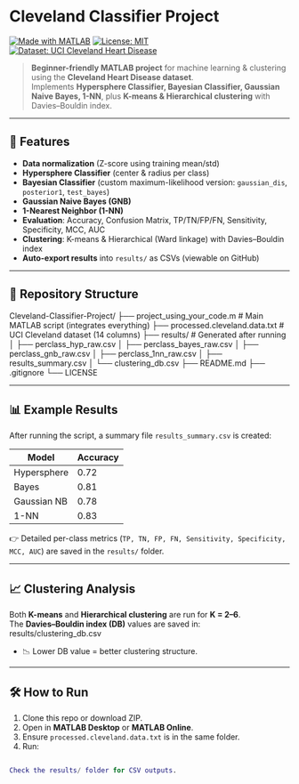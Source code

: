 # Cleveland Classifier Project

[![Made with MATLAB](https://img.shields.io/badge/Made%20with-MATLAB-orange)](https://www.mathworks.com/products/matlab.html)
[![License: MIT](https://img.shields.io/badge/License-MIT-blue.svg)](LICENSE)
[![Dataset: UCI Cleveland Heart Disease](https://img.shields.io/badge/Dataset-UCI%20Cleveland-green)](https://archive.ics.uci.edu/ml/datasets/heart+Disease)

> **Beginner-friendly MATLAB project** for machine learning & clustering using the **Cleveland Heart Disease dataset**.  
> Implements **Hypersphere Classifier, Bayesian Classifier, Gaussian Naive Bayes, 1-NN**, plus **K-means & Hierarchical clustering** with Davies–Bouldin index.

---

## 🚀 Features

- **Data normalization** (Z-score using training mean/std)
- **Hypersphere Classifier** (center & radius per class)
- **Bayesian Classifier** (custom maximum-likelihood version: `gaussian_dis`, `posterior1`, `test_bayes`)
- **Gaussian Naive Bayes (GNB)**
- **1-Nearest Neighbor (1-NN)**
- **Evaluation**: Accuracy, Confusion Matrix, TP/TN/FP/FN, Sensitivity, Specificity, MCC, AUC
- **Clustering**: K-means & Hierarchical (Ward linkage) with Davies–Bouldin index
- **Auto-export results** into `results/` as CSVs (viewable on GitHub)

---

## 📂 Repository Structure

Cleveland-Classifier-Project/
├── project_using_your_code.m # Main MATLAB script (integrates everything)
├── processed.cleveland.data.txt # UCI Cleveland dataset (14 columns)
├── results/ # Generated after running
│ ├── perclass_hyp_raw.csv
│ ├── perclass_bayes_raw.csv
│ ├── perclass_gnb_raw.csv
│ ├── perclass_1nn_raw.csv
│ ├── results_summary.csv
│ └── clustering_db.csv
├── README.md
├── .gitignore
└── LICENSE


---

## 📊 Example Results

After running the script, a summary file `results_summary.csv` is created:

| Model         | Accuracy |
|---------------|----------|
| Hypersphere   | 0.72     |
| Bayes         | 0.81     |
| Gaussian NB   | 0.78     |
| 1-NN          | 0.83     |

👉 Detailed per-class metrics (`TP, TN, FP, FN, Sensitivity, Specificity, MCC, AUC`) are saved in the `results/` folder.

---

## 📈 Clustering Analysis

Both **K-means** and **Hierarchical clustering** are run for **K = 2–6**.  
The **Davies–Bouldin index (DB)** values are saved in:
results/clustering_db.csv

- 📉 Lower DB value = better clustering structure.  

---

## 🛠️ How to Run

1. Clone this repo or download ZIP.
2. Open in **MATLAB Desktop** or **MATLAB Online**.
3. Ensure `processed.cleveland.data.txt` is in the same folder.
4. Run:

```matlab

Check the results/ folder for CSV outputs.
